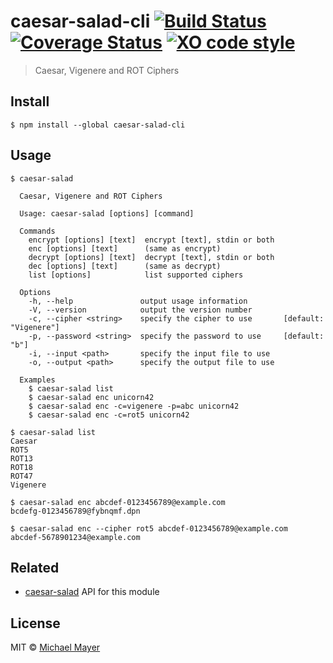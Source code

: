 # caesar-salad-cli [![Build Status](https://travis-ci.org/schnittstabil/caesar-salad-cli.svg?branch=master)](https://travis-ci.org/schnittstabil/caesar-salad-cli) [![Coverage Status](https://coveralls.io/repos/schnittstabil/caesar-salad-cli/badge.svg?branch=master&service=github)](https://coveralls.io/github/schnittstabil/caesar-salad-cli?branch=master) [![XO code style](https://img.shields.io/badge/code_style-XO-5ed9c7.svg)](https://github.com/sindresorhus/xo)

> Caesar, Vigenere and ROT Ciphers

## Install

```
$ npm install --global caesar-salad-cli
```

## Usage

```
$ caesar-salad

  Caesar, Vigenere and ROT Ciphers

  Usage: caesar-salad [options] [command]

  Commands
    encrypt [options] [text]  encrypt [text], stdin or both
    enc [options] [text]      (same as encrypt)
    decrypt [options] [text]  decrypt [text], stdin or both
    dec [options] [text]      (same as decrypt)
    list [options]            list supported ciphers

  Options
    -h, --help               output usage information
    -V, --version            output the version number
    -c, --cipher <string>    specify the cipher to use       [default: "Vigenere"]
    -p, --password <string>  specify the password to use     [default: "b"]
    -i, --input <path>       specify the input file to use
    -o, --output <path>      specify the output file to use

  Examples
    $ caesar-salad list
    $ caesar-salad enc unicorn42
    $ caesar-salad enc -c=vigenere -p=abc unicorn42
    $ caesar-salad enc -c=rot5 unicorn42
```

```
$ caesar-salad list
Caesar
ROT5
ROT13
ROT18
ROT47
Vigenere
```

```
$ caesar-salad enc abcdef-0123456789@example.com
bcdefg-0123456789@fybnqmf.dpn

$ caesar-salad enc --cipher rot5 abcdef-0123456789@example.com
abcdef-5678901234@example.com
```

## Related

* [caesar-salad](https://github.com/schnittstabil/caesar-salad) API for this module

## License

MIT © [Michael Mayer](http://schnittstabil.de)

